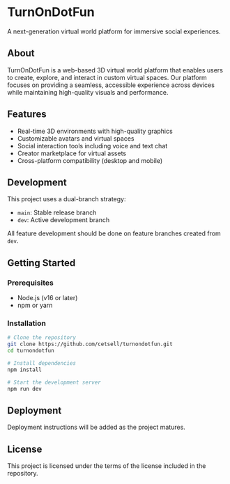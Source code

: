 # TurnOnDotFun

A next-generation virtual world platform for immersive social experiences.

## About

TurnOnDotFun is a web-based 3D virtual world platform that enables users to create, explore, and interact in custom virtual spaces. Our platform focuses on providing a seamless, accessible experience across devices while maintaining high-quality visuals and performance.

## Features

- Real-time 3D environments with high-quality graphics
- Customizable avatars and virtual spaces
- Social interaction tools including voice and text chat
- Creator marketplace for virtual assets
- Cross-platform compatibility (desktop and mobile)

## Development

This project uses a dual-branch strategy:
- `main`: Stable release branch
- `dev`: Active development branch

All feature development should be done on feature branches created from `dev`.

## Getting Started

### Prerequisites

- Node.js (v16 or later)
- npm or yarn

### Installation

```bash
# Clone the repository
git clone https://github.com/cetsell/turnondotfun.git
cd turnondotfun

# Install dependencies
npm install

# Start the development server
npm run dev
```

## Deployment

Deployment instructions will be added as the project matures.

## License

This project is licensed under the terms of the license included in the repository.
